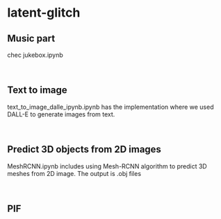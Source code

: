 # latent-glitch

## Music part

chec jukebox.ipynb

<br />

## Text to image
text_to_image_dalle_ipynb.ipynb has the implementation where we used DALL-E to generate images from text.

<br />

## Predict 3D objects from 2D images

MeshRCNN.ipynb includes using Mesh-RCNN algorithm to predict 3D meshes from 2D image. The output is .obj files

<br />

## PIF


